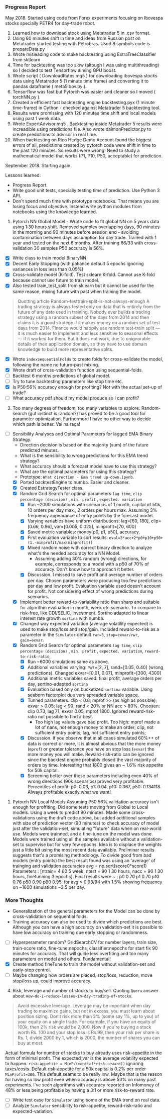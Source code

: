 
### Progress Report

May 2018. Started using code from Forex experiments focusing on Ibovespa stocks specially PETR4 for day-trade robot.
1. Learned how to download stock using Metatrader 5 in .csv format.  
2. Using 60 minutes shift in time and ideas from Russian post on Metatrader started testing with Petrobras. Used 8 symbols code is prepareData.py  
3. Wrote misleading code to make backtesting using ExtraTreeClassifier from sktlearn
4. Time for backtesting was too slow (altough I was using multithreading) so I decided to test Tensorflow aiming GPU boost.
5. Wrote script ( DownloadRates.mq5 ) for downloading ibovespa stocks data using Metatrader 5 (1 minute time frame) and converting it to pandas dataframe ( meta5Ibov.py ).
6. Tensorflow was fast but Pytorch was easier and cleaner so I moved ( torchNN.py ).
7. Created a efficient fast backtesting engine backtesting.pyx (1 minute time-frame) in Cython - checked against Metatrader 5 backtesting tool.
8. Results were promissing with 120 minutes time shift and local models using past 1 week data.
9. Wrote ExpertAdvisor.mq5 . Backtesting inside Metatrader 5 results were increadible using predictions file. Also wrote daimonPredictor.py to create predictions to advisor in real time.
10. When backtesting on Rico Hedge Demo Account found the biggest errors of all, predictions created by pytorch code were shift in time to the past 120 minutes. So results were wrong! Need to study a mathematical model that works (P1, P10, P50, acceptable) for prediction.

September 2018. Starting again.

Lessons learned:
- Progress Report.
- Write good unit tests, specially testing time of prediction. Use Python 3 API.
- Don't spend much time with prototype notebooks. That means you are losing focus and objective. Instead write python modules from notebooks using the knowledge learned.

1. Pytorch NN Global Model - Wrote code to fit global NN on 5 years data using 1:30 hours shift. Removed samples overlapping days, 90 minutes in the morning and 90 minutes before session end - avoiding contamination between days assumption for day trade. Trained with 1 year and tested on the next 6 months. After training 66/33 with cross-validation 30 samples P50 accuracy is 56%.

- [x] Write class to train model BinaryNN  
- [x] Decent Early Stopping (with patiance default 5 epochs ignoring variances in loss less than 0.05%)  
- [x] Cross-validate model (K-fold). Test sklearn K-fold. Cannot use K-fold because cannot use future to train model.  
- [x] Also tested train_test_split from sklearn but it cannot be used for the same reason, mixing future with past when training the model.  

> Quotting article Random-testtrain-split-is-not-always-enough A trading strategy is always tested only on data that is entirely from the future of any data used in training. Nobody ever builds a trading strategy using a random subset of the days from 2014 and then claims it is a good strategy if it makes money on a random set of test days from 2014. Finance would happily use random test-train split — it is much easier to implement and less sensitive to seasonal effects — if it worked for them. But it does not work, due to unignorable details of their application domain, so they have to use domain knowledge to build more representative splits.  

- [x] Wrote `indexSequentialFolds` to create folds for cross-validate the model, following the name no future-past mixing.  
- [x] Wrote draft of cross-validation function using sequential-folds.  
- [ ] Backtest 6 months predictions of global model.  
- [ ] Try to tune backtesting parameters like stop time etc.   
- [x] Is P50:56% accuracy enough for profiting? Not with the actual set-up of trade?
- [ ] What accuracy pdf should my model produce so I can profit?  

3. Too many degrees of freedom, too many variables to explore. Random-search (gut instinct is random?) has proved to be a good tool for parameter optimization. Furthermore I have no other way to decide which path is better. Vai na raça!  
- [ ] Sensibility Analyses and Optimal Parameters for lagged EMA Binary Strategy.
    - Direction decision is based on the majority (sum) of the future predicted minutes.  
    - What is the sensibility to wrong predictions for this EMA trend strategy?  
    - What accuracy should a forecast model have to use this strategy?  
    - What are the optimal parameters for using this strategy?  
    - Prototype:  `What direction - Ema trend up-down.ipynb`.  
  - [x] Ported backtestEngine to numba. Easier and cleaner.
  - [x] Created EstrategyTester class.  
  - [x] Random Grid Search for optimal parameters  `lag time`, `clip percentage (decision)` , `min. profit` , `expected. variation`
      - [x] Run ~2000 simulations with scenarios of 1 month, capital of 50k, 10 orders per day max., 2 orders per hours max. Assuming 3% frequency appearance of entry points by the forecast model.
      - [x] Varying variables have uniform distributions: lag=[60, 180], clip=[0.66, 0.96], var=[0.005, 0.025], minprofit=[70, 600]  
      - [x] Saved metric variables: money[p0, p1, p50], accuracy,
      - [x] First evaluation variable to sort results: `eval=3*acc+2*p0+p10+p50+(1.-minprofit/max(minprofit))`  
      - [x] Mixed random noise with correct binary direction to analyze what's the needed accuracy for a NN Model.
          - Assuming adding 30% random (wrong) directions, for example, corresponds to a model with a p50 of 70% of accuracy. Don't know how to approach it better.        
      - [x] Discussion. I missed to save profit and average number of orders per day. Chosen parameters were producing too few predictions per day and low profit. Evaluation variable used doesn't account for profit. Not considering effect of wrong predictions during scenarios.
  - [x] Implement better reward-to-variability ratio than sharp and suitable for algorithm evaluation in month, week etc scenario. To compare to risk-free, like CDI/SELIC, investment. Sortino adapted to linear interest rate growth `sortina` with numba.
  - [x] Changed way expected variation (average volatility expected) is used to make stop/loss and stop/gain. Included reward-to-risk as a parameter in the `Simulator` default `rwr=3`, `stop=exvar/rwr`, `gain=exvar`.
  - [x] Random Grid Search for optimal parameters `lag time`, `clip percentage (decision)` , `min. profit` , `expected. variation`, `reward-to-risk-ratio`,
      - [x] Run ~6000 simulations same as above.
      - [x] Additional variables varying: rwr=[2, 7], rand=[0.05, 0.40] (wrong predictions). Changed exvar=[0.01, 0.07], minprofit=[300, 4300]  
      - [x] Additional metric variables saved: final profit, average orders per day, sortino-adapted `sortina`
      - [x] Evaluation based only on bucketized `sortina` variable. Using seaborn factorplot due very spreaded variable space.
      - [x] Tunned parameters. clip < 0.8; mprof >> (as high as possible); exvar > 0.05; lag < 90; rand < 20% or NN acc > 80%. Choosen: clip 0.73, lag 71, exvar 0.05, mprof 1800. Ignored reward-risk-ratio not possible to find a best.
          - Too high lag values gave bad profit. Too high: mprof made a lot of nans, not enough money to make an order; clip, not sufficient entry points; lag, not sufficient entry points;
      - [x] Discussion. If you observe that in all cases simulated 60%++ of data is correct or more, it is almost abvious that the more money (`mprof`) or greater tolerance you have on stop loss (`exvar`) the more money you will make. Reward-risk-ratio can be ignored since the backtest engine probably closed the vast majority of orders by time. Interesting that 1800 gives an ~ 1.6% risk appetite for 50k capital.
      - [x] Screening better over these parameters including even 40% of wrong directions (90k scenarios) proved very profitable. Percentiles of profit: p0: 0.03, p1: 0.04, p10: 0.067, p50: 0.134118. Always profitable exactly what we want!

1.  Pytorch NN Local Models Assuming P50 56% validation accuracy isn't enough for proffiting. Did some tests moving from Global to Local models. Using a week to predict 90 minutes. Made some cross-validations using the draft code above, but added additional samples with size of prediction vector (90 minutes) to check accuracy of model just after the validation-set, simulating "future" data when on real-world use. Models were trainned, and a fine-tune on the model was done. Models were trained using all the samples available without a validation-set to supervise but for very few epochs. Idea is to displace the weights just a little bit using the most recent data available. Preliminar results suggests that's a promising methodology. To divide good from bad models (entry points) the best result found was using an 'average' of trainging and validation accuracies avg = np.sqrt(score0*score1) Parameters : [ntrain= 4 60 5 week, ntest = 90 1 30 hours, nacc = 90 1 30 hours, finetunning 3 epochs]. Final results were ~ : p0 0.70 p1 0.70 p10 0.76 p50 0.90 p90 0.95. for avg > 0.93/94 with 1.5% showing frequency on ~1600 simulations ~3.5 per day.  

### More Thoughts  

- Generalization of the general parameters for the Model can be done by cross-validation on sequential folds.  
- Training accuracy can also be used to divide which predictions are best. Although you can have a high accuracy on validation-set it is possible to have low accuracy on training due early stopping or randomness.  
- [ ] Hyperperameter random? GridSearchCV for number layers, train size, train-score ratio, fine-tune:nepochs, classifier:nepochs for start fix 90 minutes for accuracy. That will guide less overfiting and too many parameters on model and others. Fundamental!  
- [x] Create method fineTune to train the model without validation-set and early-stop control.  
- [ ] Maybe changing how orders are placed, stop/loss, reduction, move stop/loss up, could improve accuracy.

4. Risk, leverage and number of stocks to buy/sell. Quoting `Quora` answer about `How-do-I-reduce-losses-in-day-trading-of-stocks`.
> Avoid excessive leverage. Leverage may be important when day trading to maximize gains, but not in excess, you must learn about position sizing. Don’t risk more than 2% (some say 1%, up to you) of your equity on a single trade. For example, if you have an equity of 100k, then 2% risk would be 2,000. Now if you're buying a stock worth Rs. 100 and your stop loss is Rs.99, then your risk per share is Rs. 1, divide 2000 by 1, which is 2000, the number of shares you can buy at most.

Actual formula for number of stocks to buy already uses risk-appetite in the form of minimal profit. The expected_var is the average volatility expected to happen. `risk-appetite = MinP/(capital*risk-reward))` ignoring taxes/costs. Default risk-appetite for a 50k capital is 0.2% per order `MinProfit=300`. This default seams to be really low. Maybe that is the reason for having so low profit even when accuracy is above 50% on many past experiments. I've seen algorithms with accuracy reported on Infomoney of 48% or less being profitable by having a 3:1 or more risk-to-reward rate.  

- [ ] Write test case for `Simulator` using some of the EMA trend on real data.
- [ ] Analyze `Simulator` sensibility to risk-appetite, reward-risk-ratio and expected-variation.
